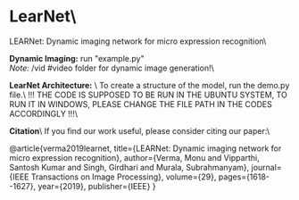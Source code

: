 # LearNet\
LEARNet: Dynamic imaging network for micro expression recognition\


**Dynamic Imaging:**
run "example.py"\
_Note:_ /vid    #video folder for dynamic image generation!\


**LearNet Architecture:**
\\
To create a structure of the model, run the demo.py file.\\
!!! THE CODE IS SUPPOSED TO BE RUN IN THE UBUNTU SYSTEM, TO RUN IT IN WINDOWS, PLEASE CHANGE THE FILE PATH IN THE CODES ACCORDINGLY !!!\\



**Citation**\\
If you find our work useful, please consider citing our paper:\\



@article{verma2019learnet,
  title={LEARNet: Dynamic imaging network for micro expression recognition},
  author={Verma, Monu and Vipparthi, Santosh Kumar and Singh, Girdhari and Murala, Subrahmanyam},
  journal={IEEE Transactions on Image Processing},
  volume={29},
  pages={1618--1627},
  year={2019},
  publisher={IEEE}
}
